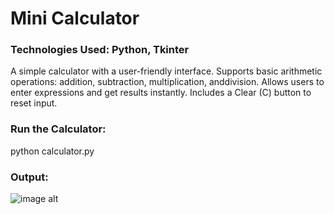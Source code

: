# Mini Calculator

### Technologies Used: Python, Tkinter

A simple calculator with a user-friendly interface.
Supports basic arithmetic operations: addition, subtraction, multiplication, anddivision.
Allows users to enter expressions and get results instantly.
Includes a Clear (C) button to reset input.

### Run the Calculator:
python calculator.py


### Output:
![image alt](https://github.com/Kirti757/Python-Projects/blob/main/Outputimages/Calculator.png?raw=true)
